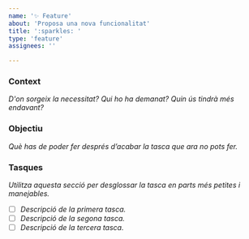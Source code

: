 ```yaml
---
name: '✨ Feature'
about: 'Proposa una nova funcionalitat'
title: ':sparkles: '
type: 'feature'
assignees: ''

---
```


### Context

_D'on sorgeix la necessitat? Qui ho ha demanat? Quin ús tindrà més endavant?_

### Objectiu

_Què has de poder fer després d’acabar la tasca que ara no pots fer._

### Tasques

_Utilitza aquesta secció per desglossar la tasca en parts més petites i manejables._

- [ ] _Descripció de la primera tasca._
- [ ] _Descripció de la segona tasca._
- [ ] _Descripció de la tercera tasca._
